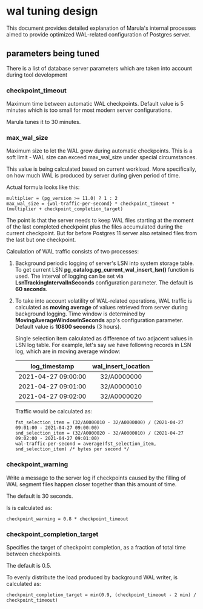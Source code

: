 # wal tuning design

This document provides detailed explanation of Marula's internal processes aimed to provide optimized WAL-related
configuration of Postgres server.

## parameters being tuned

There is a list of database server parameters which are taken into account during tool development



### checkpoint_timeout

Maximum time between automatic WAL checkpoints.
Default value is 5 minutes which is too small for most modern server configurations.

Marula tunes it to 30 minutes.



### max_wal_size

Maximum size to let the WAL grow during automatic checkpoints.
This is a soft limit - WAL size can exceed max_wal_size under special circumstances.

This value is being calculated based on current workload.
More specifically, on how much WAL is produced by server during given period of time.

Actual formula looks like this:

```
multiplier = (pg_version >= 11.0) ? 1 : 2
max_wal_size = {wal-traffic-per-second} * checkpoint_timeout * (multiplier + checkpoint_completion_target)
```

The point is that the server needs to keep WAL files starting at the moment of the last completed checkpoint
plus the files accumulated during the current checkpoint. But for before Postgres 11 server also retained 
files from the last but one checkpoint.

Calculation of WAL traffic consists of two processes:

1. Background periodic logging of server's LSN into system storage table. To get current LSN **pg_catalog.pg_current_wal_insert_lsn()** function is used.
   The interval of logging can be set via **LsnTrackingIntervalInSeconds** configuration parameter. The default is **60 seconds**.

2. To take into account volatility of WAL-related operations, WAL traffic is calculated as **moving average** of values retrieved from server during background logging.
   Time window is determined by **MovingAverageWindowInSeconds** app's configuration parameter. Default value is **10800 seconds** (3 hours).

   Single selection item calculated as difference of two adjacent values in LSN log table.
   For example, let's say we have following records in LSN log, which are in moving average window:

   | log_timestamp       | wal_insert_location |
   | :-----------------: | :-----------------: |
   | 2021-04-27 09:00:00 | 32/A0000000         |
   | 2021-04-27 09:01:00 | 32/A0000010         |
   | 2021-04-27 09:02:00 | 32/A0000020         |
   
   Traffic would be calculated as:
   ```
   fst_selection_item = (32/A0000010 - 32/A0000000) / (2021-04-27 09:01:00 - 2021-04-27 09:00:00)
   snd_selection_item = (32/A0000020 - 32/A0000010) / (2021-04-27 09:02:00 - 2021-04-27 09:01:00)
   wal-traffic-per-second = average(fst_selection_item, snd_selection_item) /* bytes per second */
   ```



### checkpoint_warning

Write a message to the server log if checkpoints caused by the filling of WAL segment files
happen closer together than this amount of time.

The default is 30 seconds.

Is is calculated as:

```
checkpoint_warning = 0.8 * checkpoint_timeout
```



### checkpoint_completion_target

Specifies the target of checkpoint completion, as a fraction of total time between checkpoints.

The default is 0.5.

To evenly distribute the load produced by background WAL writer, is calculated as:

```
checkpoint_completion_target = min(0.9, (checkpoint_timeout - 2 min) / checkpoint_timeout)
```

